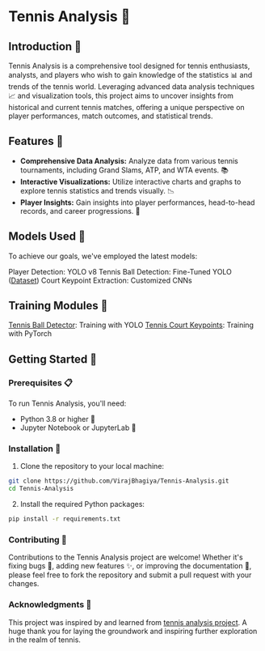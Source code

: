 # Tennis Analysis 🎾

## Introduction 🌟
Tennis Analysis is a comprehensive tool designed for tennis enthusiasts, analysts, and players who wish to gain knowledge of the statistics 📊 and trends of the tennis world. Leveraging advanced data analysis techniques 📈 and visualization tools, this project aims to uncover insights from historical and current tennis matches, offering a unique perspective on player performances, match outcomes, and statistical trends.

## Features 🚀
- **Comprehensive Data Analysis:** Analyze data from various tennis tournaments, including Grand Slams, ATP, and WTA events. 📚
- **Interactive Visualizations:** Utilize interactive charts and graphs to explore tennis statistics and trends visually. 📉
- **Player Insights:** Gain insights into player performances, head-to-head records, and career progressions. 👟

## Models Used 🧠
To achieve our goals, we've employed the latest models:

Player Detection: YOLO v8
Tennis Ball Detection: Fine-Tuned YOLO ([Dataset](https://universe.roboflow.com/viren-dhanwani/tennis-ball-detection))
Court Keypoint Extraction: Customized CNNs

## Training Modules 📝

[Tennis Ball Detector](training\tennis_ball_detector_training.ipynb): Training with YOLO
[Tennis Court Keypoints](training\tennis_court_keypoints_training.ipynb): Training with PyTorch

## Getting Started 🏁

### Prerequisites 📋
To run Tennis Analysis, you'll need:
- Python 3.8 or higher 🐍
- Jupyter Notebook or JupyterLab 📓

### Installation 💾

1. Clone the repository to your local machine:

```bash
git clone https://github.com/VirajBhagiya/Tennis-Analysis.git
cd Tennis-Analysis
```
2. Install the required Python packages:

```bash
pip install -r requirements.txt
```
### Contributing 🤝
Contributions to the Tennis Analysis project are welcome! Whether it's fixing bugs 🐛, adding new features ✨, or improving the documentation 📝, please feel free to fork the repository and submit a pull request with your changes.

### Acknowledgments 👏
This project was inspired by and learned from [tennis analysis project](https://github.com/abdullahtarek/tennis_analysis). A huge thank you for laying the groundwork and inspiring further exploration in the realm of tennis.

